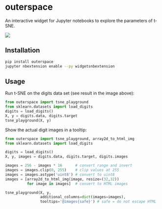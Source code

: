 outerspace
==========

An interactive widget for Jupyter notebooks to explore the parameters of t-SNE.

<img src="demo.gif" onclick="this.src = this.src + 'sklfjlx;'" />

Installation
------------

```bash
pip install outerspace
jupyter nbextension enable --py widgetsnbextension
```

Usage
-----

Run t-SNE on the digits data set (see result in the image above):

```python
from outerspace import tsne_playground
from sklearn.datasets import load_digits
digits = load_digits()
X, y = digits.data, digits.target
tsne_playground(X, y)
```

Show the actual digit images in a tooltip:

```python
from outerspace import tsne_playground, array2d_to_html_img
from sklearn.datasets import load_digits

digits = load_digits()
X, y, images = digits.data, digits.target, digits.images

images = 256 - images * 16      # convert range and invert
images = images.clip(0, 255)    # clip values at 255
images = images.astype('uint8') # convert to uint8
images = [array2d_to_html_img(image, resize=(32,32))
          for image in images]  # convert to HTML images

tsne_playground(X, y,
                additional_columns=dict(images=images),
                tooltips='@images{safe}') # safe = do not escape HTML
```

